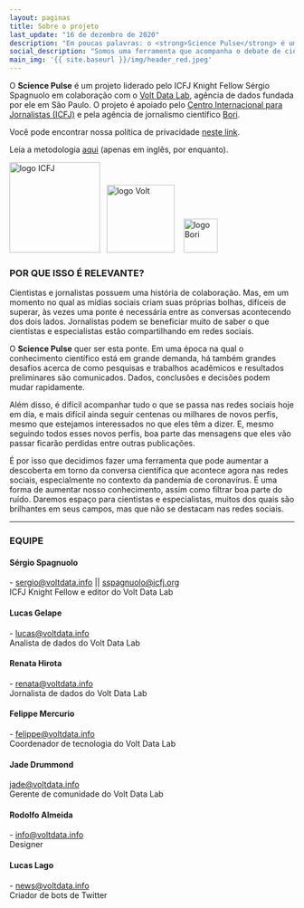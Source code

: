 ```yaml
---
layout: paginas
title: Sobre o projeto
last_update: "16 de dezembro de 2020"
description: "Em poucas palavras: o <strong>Science Pulse</strong> é uma ferramenta de social listening desenhada para acompanhar o debate de ciência nas redes sociais."
social_description: "Somos uma ferramenta que acompanha o debate de ciência nas redes sociais"
main_img: '{{ site.baseurl }}/img/header_red.jpeg'
---
```


O **Science Pulse** é um projeto liderado pelo ICFJ Knight Fellow Sérgio Spagnuolo em colaboração com o [Volt Data Lab](https://voltdata.info), agência de dados fundada por ele em São Paulo. O projeto é apoiado pelo [Centro Internacional para Jornalistas (ICFJ)](https://icfj.org) e pela agência de jornalismo científico [Bori](https://abori.com.br/).

Você pode encontrar nossa política de privacidade [neste link](../privacidade).

Leia a metodologia [aqui](../metodologia) (apenas em inglês, por enquanto).

<p><a href="https://www.icfj.org/" target="_blank"><img src="https://sciencepulse.org/img/icfj.png" alt="logo ICFJ" width="160px" style="padding-right:8px"></a>
<a href="https://www.voltdata.info/" target="_blank"><img src="https://sciencepulse.org/img/volt.png" alt="logo Volt" width="120px"></a>&nbsp;&nbsp;&nbsp;
<a href="https://abori.com.br/" target="_blank"><img src="https://sciencepulse.org/img/agenciabori.png" alt="logo Bori" width="60px"></a></p>

### POR QUE ISSO É RELEVANTE?

Cientistas e jornalistas possuem uma história de colaboração. Mas, em um momento no qual as mídias sociais criam suas próprias bolhas, difíceis de superar, às vezes uma ponte é necessária entre as conversas acontecendo dos dois lados. Jornalistas podem se beneficiar muito de saber o que cientistas e especialistas estão compartilhando em redes sociais.

O **Science Pulse** quer ser esta ponte. Em uma época na qual o conhecimento científico está em grande demanda, há também grandes desafios acerca de como pesquisas e trabalhos acadêmicos e resultados preliminares são comunicados. Dados, conclusões e decisões podem mudar rapidamente.

Além disso, é difícil acompanhar tudo o que se passa nas redes sociais hoje em dia, e mais difícil ainda seguir centenas ou milhares de novos perfis, mesmo que estejamos interessados no que eles têm a dizer. E, mesmo seguindo todos esses novos perfis, boa parte das mensagens que eles vão passar ficarão perdidas entre outras publicações.

É por isso que decidimos fazer uma ferramenta que pode aumentar a descoberta em torno da conversa científica que acontece agora nas redes sociais, especialmente no contexto da pandemia de coronavírus. É uma forma de aumentar nosso conhecimento, assim como filtrar boa parte do ruído. Daremos espaço para cientistas e especialistas, muitos dos quais são brilhantes em seus campos, mas que não se destacam nas redes sociais.

<hr>

### EQUIPE

#### Sérgio Spagnuolo
[<i class="fa fa-twitter wow bounceIn" data-wow-delay=".1s"></i>](https://twitter.com/sergiospagnuolo) - [sergio@voltdata.info](mailto:sergio@voltdata.info) || [sspagnuolo@icfj.org](mailto:sspagnuolo@icfj.org)<br>
ICFJ Knight Fellow e editor do Volt Data Lab

#### Lucas Gelape
[<i class="fa fa-twitter wow bounceIn" data-wow-delay=".1s"></i>](https://twitter.com/lgelape) - [lucas@voltdata.info](mailto:lucas@voltdata.info)<br>
Analista de dados do Volt Data Lab

#### Renata Hirota
[<i class="fa fa-twitter wow bounceIn" data-wow-delay=".1s"></i>](https://twitter.com/renata_mh) - [renata@voltdata.info](mailto:renata@voltdata.info)<br>
Jornalista de dados do Volt Data Lab

#### Felippe Mercurio
[<i class="fa fa-twitter wow bounceIn" data-wow-delay=".1s"></i>](https://twitter.com/ztock) - [felippe@voltdata.info](mailto:felippe@voltdata.info)<br>
Coordenador de tecnologia do Volt Data Lab

#### Jade Drummond
[jade@voltdata.info](mailto:jade@voltdata.info)<br>
Gerente de comunidade do Volt Data Lab

#### Rodolfo Almeida
[<i class="fa fa-twitter wow bounceIn" data-wow-delay=".1s"></i>](https://twitter.com/rodolfoalmd) - [info@voltdata.info](mailto:info@voltdata.info)<br>
Designer

#### Lucas Lago
[<i class="fa fa-twitter wow bounceIn" data-wow-delay=".1s"></i>](https://twitter.com/lucaslago) - [news@voltdata.info](mailto:news@voltdata.info)<br>
Criador de bots de Twitter
